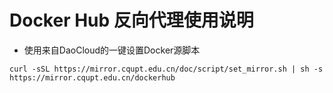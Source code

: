 # Docker Hub 反向代理使用说明

- 使用来自DaoCloud的一键设置Docker源脚本

```shell
curl -sSL https://mirror.cqupt.edu.cn/doc/script/set_mirror.sh | sh -s https://mirror.cqupt.edu.cn/dockerhub
```